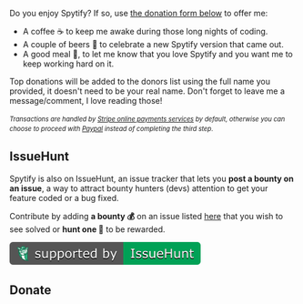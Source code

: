 Do you enjoy Spytify? If so, use [the donation form below](#donate) to offer me:
- A coffee ☕ to keep me awake during those long nights of coding.
- A couple of beers 🍻 to celebrate a new Spytify version that came out.
- A good meal 🥩, to let me know that you love Spytify and you want me to keep working hard on it.

Top donations will be added to the donors list using the full name you provided, it doesn't need to be your real name. Don't forget to leave me a message/comment, I love reading those!

<i style="font-size:80%">Transactions are handled by <a href="https://stripe.com/en-ca">Stripe online payments services</a> by default, otherwise you can choose to proceed with <a href="https://www.paypal.com/ca/webapps/mpp/about">Paypal</a> instead of completing the third step.</i>

## IssueHunt
Spytify is also on IssueHunt, an issue tracker that lets you **post a bounty on an issue**, a way to attract bounty hunters (devs) attention to get your feature coded or a bug fixed.

Contribute by adding **a bounty 💰** on an issue listed [here](https://issuehunt.io/r/jwallet/spy-spotify?tab=idle) that you wish to see solved or **hunt one 🦉** to be rewarded.

<a href="https://issuehunt.io/r/jwallet/spy-spotify"><img src="./assets/images/isohunt_badge.svg" /></a>

## Donate